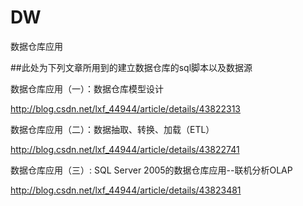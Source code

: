 # DW
数据仓库应用

##此处为下列文章所用到的建立数据仓库的sql脚本以及数据源

数据仓库应用（一）：数据仓库模型设计

http://blog.csdn.net/lxf_44944/article/details/43822313


数据仓库应用（二）：数据抽取、转换、加载（ETL）

http://blog.csdn.net/lxf_44944/article/details/43822741


数据仓库应用（三）: SQL Server 2005的数据仓库应用--联机分析OLAP 

http://blog.csdn.net/lxf_44944/article/details/43823481
